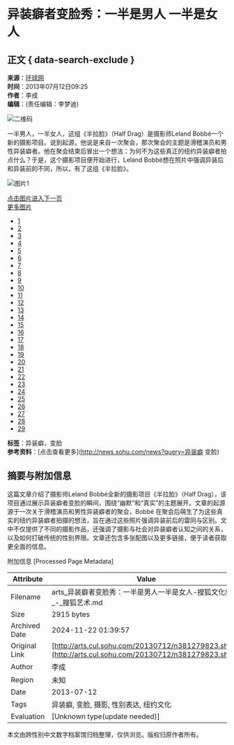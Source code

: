 # 异装癖者变脸秀：一半是男人 一半是女人

## 正文 { data-search-exclude }


**来源**：[环球网](http://ifoto.huanqiu.com/gallery/portrait/2012-07/2656780.html)  
**时间**：2013年07月12日09:25  
**作者**：李成  
**编辑**：(责任编辑：李梦迪)

![二维码](http://s1.rr.itc.cn/qrcode/m/n/381279823.png)

一半男人，一半女人，这组《半拉脸》（Half Drag）是摄影师Leland Bobbé一个新的摄影项目。说到起源，他说是来自一次聚会，那次聚会的主题是滑稽演员和男性异装癖者。他在聚会结束后冒出一个想法：为何不为这些真正的纽约异装癖者拍点什么？于是，这个摄影项目便开始进行，Leland Bobbé想在照片中强调异装后和异装前的不同，所以，有了这组《半拉脸》。

![图片1](http://photocdn.sohu.com/20130711/Img381279825.jpg)
  
[点击图片进入下一页](http://arts.cul.sohu.com/20130712/n381279823_1.shtml)  
[更多图片](http://arts.cul.sohu.com/20130712/n381279823.shtml)  

- [1](http://arts.cul.sohu.com/20130712/n381279823_1.shtml)
- [2](http://arts.cul.sohu.com/20130712/n381279823_2.shtml)
- [3](http://arts.cul.sohu.com/20130712/n381279823_3.shtml)
- [4](http://arts.cul.sohu.com/20130712/n381279823_4.shtml)
- [5](http://arts.cul.sohu.com/20130712/n381279823_5.shtml)
- [6](http://arts.cul.sohu.com/20130712/n381279823_6.shtml)
- [7](http://arts.cul.sohu.com/20130712/n381279823_7.shtml)
- [8](http://arts.cul.sohu.com/20130712/n381279823_8.shtml)
- [9](http://arts.cul.sohu.com/20130712/n381279823_9.shtml)
- [10](http://arts.cul.sohu.com/20130712/n381279823_10.shtml)
- [11](http://arts.cul.sohu.com/20130712/n381279823_11.shtml)
- [12](http://arts.cul.sohu.com/20130712/n381279823_12.shtml)
- [13](http://arts.cul.sohu.com/20130712/n381279823_13.shtml)
- [14](http://arts.cul.sohu.com/20130712/n381279823_14.shtml)
- [15](http://arts.cul.sohu.com/20130712/n381279823_15.shtml)
- [16](http://arts.cul.sohu.com/20130712/n381279823_16.shtml)
- [17](http://arts.cul.sohu.com/20130712/n381279823_17.shtml)
- [18](http://arts.cul.sohu.com/20130712/n381279823_18.shtml)
- [19](http://arts.cul.sohu.com/20130712/n381279823_19.shtml)
- [20](http://arts.cul.sohu.com/20130712/n381279823_20.shtml)
- [21](http://arts.cul.sohu.com/20130712/n381279823_21.shtml)
- [22](http://arts.cul.sohu.com/20130712/n381279823_22.shtml)
- [23](http://arts.cul.sohu.com/20130712/n381279823_23.shtml)
- [24](http://arts.cul.sohu.com/20130712/n381279823_24.shtml)
- [25](http://arts.cul.sohu.com/20130712/n381279823_25.shtml)
- [26](http://arts.cul.sohu.com/20130712/n381279823_26.shtml)
- [27](http://arts.cul.sohu.com/20130712/n381279823_27.shtml)
- [28](http://arts.cul.sohu.com/20130712/n381279823_28.shtml)
- [29](http://arts.cul.sohu.com/20130712/n381279823_29.shtml)

**标签**：异装癖，变脸  
**参考资料**：[点击查看更多](http://news.sohu.com/news?query=异装癖 变脸)

## 摘要与附加信息

<!-- tcd_abstract -->
这篇文章介绍了摄影师Leland Bobbé全新的摄影项目《半拉脸》（Half Drag），该项目通过展示异装癖者变脸的瞬间，围绕“幽默”和“真实”的主题展开。文章的起源源于一次关于滑稽演员和男性异装癖者的聚会，Bobbé 在聚会后萌生了为这些真实的纽约异装癖者拍摄的想法，旨在通过这些照片强调异装前后的雷同与区别。文中不仅提供了不同的摄影作品，还强调了摄影与社会对异装癖者认知之间的关系，以及如何打破传统的性别界限。文章还包含多张配图以及更多链接，便于读者获取更全面的信息。
<!-- tcd_abstract_end -->

附加信息 [Processed Page Metadata]

| Attribute       | Value                                  |
|-----------------|----------------------------------------|
| Filename        | arts_异装癖者变脸秀：一半是男人一半是女人-搜狐文化频道_-_搜狐艺术.md                             |
| Size            | 2915 bytes                           |
| Archived Date   | 2024-11-22 01:39:57                             |
| Original Link   | [http://arts.cul.sohu.com/20130712/n381279823.shtml](http://arts.cul.sohu.com/20130712/n381279823.shtml)                       |
| Author          | 李成                               |
| Region          | 未知                               |
| Date            | 2013-07-12                                 |
| Tags            | 异装癖, 变脸, 摄影, 性别表达, 纽约文化                                 |
| Evaluation            | [Unknown type(update needed)]                                 |
<!-- tcd_table_end -->

本文由跨性别中文数字档案馆归档整理，仅供浏览。版权归原作者所有。

